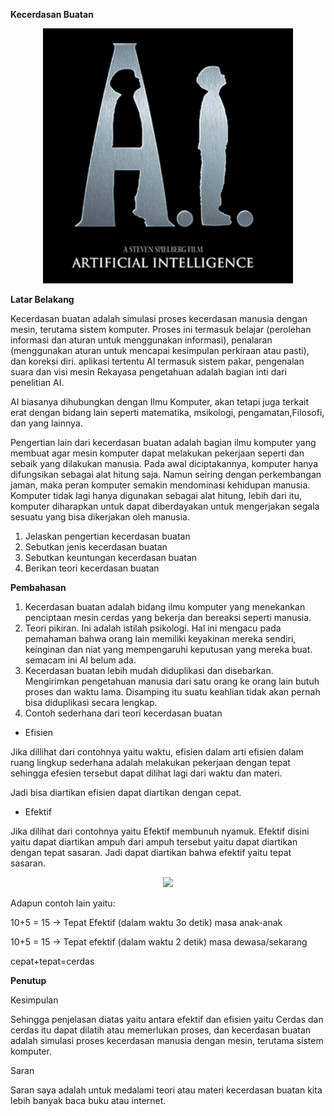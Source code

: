 **Kecerdasan Buatan**

 <p align="center">
  <img src="../../img/ai.PNG" width="400px">
 </p

**Latar Belakang**

Kecerdasan buatan adalah simulasi proses kecerdasan manusia dengan mesin, terutama sistem komputer. Proses ini termasuk belajar (perolehan informasi dan aturan untuk menggunakan informasi), penalaran (menggunakan aturan untuk mencapai kesimpulan perkiraan atau pasti), dan koreksi diri. aplikasi tertentu AI termasuk sistem pakar, pengenalan suara dan visi mesin Rekayasa pengetahuan adalah bagian inti dari penelitian AI.

AI biasanya dihubungkan dengan Ilmu Komputer, akan tetapi juga terkait erat dengan bidang lain seperti matematika, msikologi, pengamatan,Filosofi, dan yang lainnya.

Pengertian lain dari kecerdasan buatan adalah bagian ilmu komputer yang membuat agar mesin komputer dapat melakukan pekerjaan seperti dan sebaik yang dilakukan manusia. Pada awal diciptakannya, komputer hanya difungsikan sebagai alat hitung saja. Namun seiring dengan perkembangan jaman, maka peran komputer semakin mendominasi kehidupan manusia. Komputer tidak lagi hanya digunakan sebagai alat hitung, lebih dari itu, komputer diharapkan untuk dapat diberdayakan untuk mengerjakan segala sesuatu yang bisa dikerjakan oleh manusia.

1. Jelaskan pengertian kecerdasan buatan
2. Sebutkan jenis kecerdasan buatan
3. Sebutkan keuntungan kecerdasan buatan
4. Berikan teori kecerdasan buatan



**Pembahasan**

1. Kecerdasan buatan adalah bidang ilmu komputer yang menekankan penciptaan mesin cerdas yang bekerja dan bereaksi seperti manusia.
2. Teori pikiran. Ini adalah istilah psikologi. Hal ini mengacu pada pemahaman bahwa orang lain memiliki keyakinan mereka sendiri, keinginan dan niat yang mempengaruhi keputusan yang mereka buat. semacam ini AI belum ada.
3. Kecerdasan buatan lebih mudah diduplikasi dan disebarkan. Mengirimkan pengetahuan manusia dari satu orang ke orang lain butuh proses dan waktu lama. Disamping itu suatu keahlian tidak akan pernah bisa diduplikasi secara lengkap.
4. Contoh sederhana dari teori kecerdasan buatan

- Efisien

Jika dillihat dari contohnya yaitu waktu, efisien dalam arti efisien dalam ruang lingkup sederhana adalah melakukan pekerjaan dengan tepat sehingga efesien tersebut dapat dilihat lagi dari waktu dan materi.

Jadi bisa diartikan efisien dapat diartikan dengan cepat.

- Efektif

Jika dilihat dari contohnya yaitu Efektif membunuh nyamuk. Efektif disini yaitu dapat diartikan ampuh dari ampuh tersebut yaitu dapat diartikan dengan tepat sasaran. Jadi dapat diartikan bahwa efektif yaitu tepat sasaran.

 <p align="center">
  <img src="../../img/tugas1.PNG" width="400px">
 </p

Adapun contoh lain yaitu:

10+5 = 15 -&gt; Tepat Efektif (dalam waktu 3o detik) masa anak-anak

10+5 = 15 -&gt; Tepat efektif (dalam waktu 2 detik) masa dewasa/sekarang

cepat+tepat=cerdas

**Penutup**

Kesimpulan

Sehingga  penjelasan diatas yaitu antara efektif dan efisien yaitu Cerdas dan cerdas itu dapat dilatih atau memerlukan proses, dan kecerdasan buatan adalah simulasi proses kecerdasan manusia dengan mesin, terutama sistem komputer.

Saran

Saran saya adalah untuk medalami teori atau materi kecerdasan buatan kita lebih banyak baca buku atau internet.